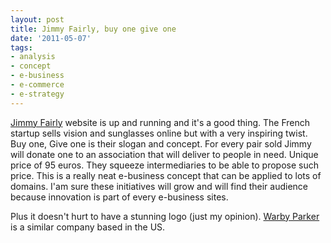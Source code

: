 ```yaml
---
layout: post
title: Jimmy Fairly, buy one give one
date: '2011-05-07'
tags:
- analysis
- concept
- e-business
- e-commerce
- e-strategy
---
```


[Jimmy Fairly](http://www.jimmyfairly.com/) website is up and running and it's a good thing. The French startup sells vision and sunglasses online but with a very inspiring twist. Buy one, Give one is their slogan and concept. For every pair sold Jimmy will donate one to an association that will deliver to people in need. Unique price of 95 euros. They squeeze intermediaries to be able to propose such price.
This is a really neat e-business concept that can be applied to lots of domains. I'am sure these initiatives will grow and will find their audience because innovation is part of every e-business sites.

Plus it doesn't hurt to have a stunning logo (just my opinion).
[Warby Parker](http://www.warbyparker.com/) is a similar company based in the US.
